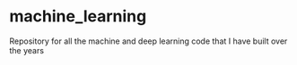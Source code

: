 # machine_learning
Repository for all the machine and deep learning code that I have built over the years
